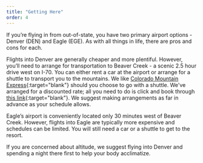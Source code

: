 ```yaml
---
title: "Getting Here"
order: 4
---
```


If you’re flying in from out-of-state, you have two primary airport options - Denver (DEN) and Eagle (EGE).  As with all things in life, there are pros and cons for each.

Flights into Denver are generally cheaper and more plentiful. However, you’ll need to arrange for transportation to Beaver Creek - a scenic 2.5 hour drive west on I-70. You can either rent a car at the airport or arrange for a shuttle to transport you to the mountains. We like [Colorado Mountain Express](http://coloradomountainexpress.hudsonltd.net/res?USERIDENTRY=VBCWEDD1&LOGON=GO){:target="blank"} should you choose to go with a shuttle. We've arranged for a discounted rate; all you need to do is click and book through [this link](http://coloradomountainexpress.hudsonltd.net/res?USERIDENTRY=VBCWEDD1&LOGON=GO){:target="blank"}. We suggest making arrangements as far in advance as your schedule allows.

Eagle’s airport is conveniently located only 30 minutes west of Beaver Creek. However, flights into Eagle are typically more expensive and schedules can be limited. You will still need a car or a shuttle to get to the resort.

If you are concerned about altitude, we suggest flying into Denver and spending
a night there first to help your body acclimatize.
